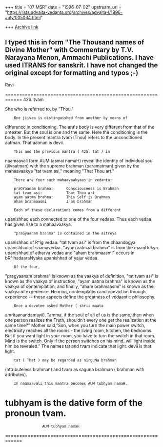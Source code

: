 +++
title = "07 MSR"
date = "1996-07-02"
upstream_url = "https://lists.advaita-vedanta.org/archives/advaita-l/1996-July/005034.html"

+++
[Archive link](https://lists.advaita-vedanta.org/archives/advaita-l/1996-July/005034.html)

I typed this in form "The Thousand names of Divine Mother"  with
Commentary by T.V. Narayana Menon, Ammachi Publications.
I have used ITRANS for sanskrit. I have not changed the original
except for formatting and typos ;-)
--
Ravi

============================================================
                        426.    tvam

She who is referred to, by "Thou."

        One jiivaa is distinguished from another by means of
difference in conditioning. The ant's body is very different
from that of the anteater. But the soul is one and the
same. Here the conditioning is the body. In the present
mantra tvam (Thou) refers to the unconditioned aatman. That
aatman is devii.

        This and the previous mantra ( 425. tat / in
naamaavali form AUM tasmai namaH) reveal the identity of
individual soul (jiivaatman) with the supreme brahman
(paramatman) given by the mahaavaakya "tat tvam asi,"
meaning "That Thou art."

        There are four such mahaavaakyaas in vedanta:

        praGYaanam brahma:      Consciousness is Brahman
        tat tvam asi:           That Thou art
        ayam aatma brahma:      This Self is Brahman
        aham brahmaasmi         I am brahman

        Each of these declarations comes from a different
upanishhad each connected to one of the four vedaas. Thus
each vedaa  has given rise to a mahaavaakya.

        "praGyaanam brahma" is contained in the aitreya
upanishhad  of R^ig vedaa. "tat tvam asi" is from the
chaandogya upanishhad of saamavedaa. "ayam aatmaa brahma" is
from the maanDukya upanishhad of atharva vedaa and "aham
brahmaasmi" occurs in bR^ihadaaraNyaka upanishhad of yajur
vedaa.

        Of the four,
"pragyaanam brahma" is known as the vaakya of definition,
"tat tvam asi" is known as the vaakya of instruction,
"ayam aatma brahma" is known as the vaakya of contemplation,
and finally,
"aham brahmaasmi" is known as the vaakya of experience.
Hearing, contemplation and conviction through experience --
those aspects define the greatness of vedaantic philosophy.

        Once a devotee asked Mother ( shrii maata
amritaanandamayii), "amma, if the soul of all of us is the
same, then when one person realizes the Truth, shouldn't
every one get the realization at the same time?" Mother
said,"Son, when you turn the main power switch, electricity
reaches all the rooms - the living room, kitchen, the
bedrooms. But if you want light in your room, you have to
turn the switch in that room. Mind is the switch. Only if
the person switches on his mind, will light inside him be
revealed." The names tat and tvam indicate  that
light. devii is that light.

        tat ( That ) may be regarded as nirguNa brahman
(attributeless brahman) and tvam as saguna brahman ( brahman
with attributes).

        In naamaavali this mantra becomes AUM tubhyam namaH.
tubhyam is the dative form of the pronoun tvam.
============================================================
                     AUM tubhyam namaH
============================================================

